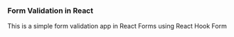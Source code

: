 ### Form Validation in React

This is a simple form validation app in React Forms using React Hook Form